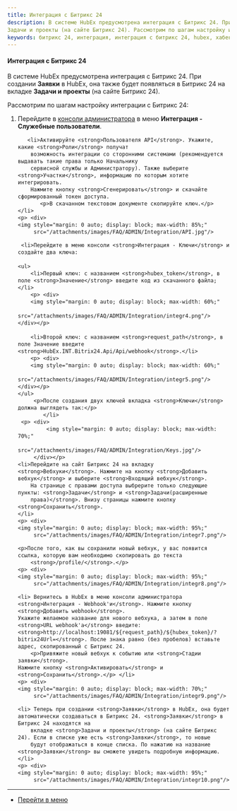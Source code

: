 ```yaml
---
title: Интеграция с Битрикс 24
description: В системе HubEx предусмотрена интеграция с Битрикс 24. При создании Заявки в HubEx, она также будет появляться в Битрикс 24 на вкладке
Задачи и проекты (на сайте Битрикс 24). Рассмотрим по шагам настройку интеграции с Битрикс 24.
keywords: битрикс 24, интеграция, интеграция с битрикс 24, hubex, хабекс, хубекс, хабикс
---
```


#### Интеграция с Битрикс 24
<html>
<meta charset="utf-8">

</html>

<body>
<p>В системе HubEx предусмотрена интеграция с Битрикс 24. При создании <strong>Заявки</strong> в HubEx, она также будет появляться в Битрикс 24 на вкладке
    <strong>Задачи и проекты</strong> (на сайте Битрикс 24).</p>
<p> Рассмотрим по шагам настройку интеграции с Битрикс 24:</p>

<ol>
    <li>Перейдите в <a href="https://wiki.hubex.ru/docs/FAQ/RU/admin/HowToEnterTheAdmin.html">консоли
        администратора</a> в меню <strong>Интеграция - Служебные пользователи</strong>.
    </li>

       <li>Активируйте <strong>Пользователя API</strong>. Укажите, какие <strong>Роли</strong> получат
        возможность интеграции со сторонними системами (рекомендуется выдавать такие права только Начальнику
        сервисной службы и Администратору). Также выберите <strong>Участки</strong>, информацию по которым хотите интегрировать.
        Нажмите кнопку <strong>Сгенерировать</strong> и скачайте сформированный токен доступа.
           <p>В скачанном текстовом документе скопируйте ключ.</p>
    </li>
    <p> <div>
    <img style="margin: 0 auto; display: block; max-width: 85%;"
         src="/attachments/images/FAQ/ADMIN/Integration/API.jpg"/>
</div></p>

     <li>Перейдите в меню консоли <strong>Интеграция - Ключи</strong> и создайте два ключа:

    <ul>
        <li>Первый ключ: с названием <strong>hubex_token</strong>, в поле <strong>Значение</strong> введите код из скачанного файла;</li>
        <p> <div>
        <img style="margin: 0 auto; display: block; max-width: 60%;"
             src="/attachments/images/FAQ/ADMIN/Integration/integr4.png"/>
    </div></p>

        <li>Второй ключ: с названием <strong>request_path</strong>, в поле Значение введите <strong>HubEx.INT.Bitrix24.Api/Api/webhook</strong>.</li>
        <p> <div>
        <img style="margin: 0 auto; display: block; max-width: 60%;"
             src="/attachments/images/FAQ/ADMIN/Integration/integr5.png"/>
    </div></p>
    </ul>
         <p>После создания двух ключей вкладка <strong>Ключи</strong> должна выглядеть так:</p>
            </li>
     <p> <div>
             <img style="margin: 0 auto; display: block; max-width: 70%;"
                  src="/attachments/images/FAQ/ADMIN/Integration/Keys.jpg"/>
         </div></p>
    <li>Перейдите на сайт Битрикс 24 на вкладку <strong>Вебхуки</strong>. Нажмите на кнопку <strong>Добавить вебхук</strong> и выберите <strong>Входящий вебхук</strong>.
        На странице с правами доступа выбрерите только следующие пункты: <strong>Задачи</strong> и <strong>Задачи(расширенные
        права)</strong>. Внизу страницы нажмите кнопку <strong>Сохранить</strong>.
    </li>
    <p> <div>
    <img style="margin: 0 auto; display: block; max-width: 95%;"
         src="/attachments/images/FAQ/ADMIN/Integration/integr7.png"/>
</div></p>

    <p>После того, как вы сохранили новый вебхук, у вас появится ссылка, которую вам необходимо скопировать до текста
        <strong>/profile/</strong>.</p>
    <p> <div>
    <img style="margin: 0 auto; display: block; max-width: 95%;"
         src="/attachments/images/FAQ/ADMIN/Integration/integr8.png"/>
</div></p>

    <li> Вернитесь в HubEx в меню консоли администратора <strong>Интеграция - Webhook'и</strong>. Нажмите кнопку <strong>Добавить webhook</strong>.
    Укажите желаемое название для нового вебхука, а затем в поле <strong>URL webhook'a</strong> введите:
    <strong>http://localhost:19081/${request_path}/${hubex_token}/?bitrix24Url=</strong>. После знака равно (без пробелов) вставьте
    адрес, скопированный с Битрикс 24.
        <p>Привяжите новый вебхук к событию или <strong>Стадии заявки</strong>.
    Нажмите кнопку <strong>Активировать</strong> и <strong>Сохранить</strong>.</p> </li>
    <p> <div>
    <img style="margin: 0 auto; display: block; max-width: 70%;"
         src="/attachments/images/FAQ/ADMIN/Integration/integr9.png"/>
</div></p>

    <li> Теперь при создании <strong>Заявки</strong> в HubEx, она будет автоматически создаваться в Битрикс 24. <strong>Заявки</strong> в Битрикс 24 находятся на
        вкладке <strong>Задачи и проекты</strong> (на сайте Битрикс 24). Если в списке уже есть <strong>Заявки</strong>, то новые
        будут отображаться в конце списка. По нажатию на название <strong>Заявки</strong> вы сможете увидеть подробную информацию.
    </li>
    <p> <div>
    <img style="margin: 0 auto; display: block; max-width: 95%;"
         src="/attachments/images/FAQ/ADMIN/Integration/integr10.png"/>
</div></p>

</ol>
</body>

____
- [Перейти в меню](http://wiki.hubex.ru)
